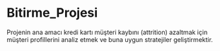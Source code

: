 # Bitirme_Projesi
Projenin ana amacı kredi kartı müşteri kaybını (attrition) azaltmak için müşteri profillerini analiz etmek ve buna uygun stratejiler geliştirmektir.
